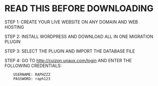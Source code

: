 # READ THIS BEFORE DOWNLOADING

STEP 1: CREATE YOUR LIVE WEBSITE ON ANY DOMAIN AND WEB HOSTING

STEP 2: INSTALL WORDPRESS AND DOWNLOAD ALL IN ONE MIGRATION PLUGIN

STEP 3: SELECT THE PLUGIN AND IMPORT THE DATABASE FILE

STEP 4: GO TO http://cuizon.unaux.com/login AND ENTER THE FOLLOWING CREDENTIALS:

        USERNAME: RAPHZZZ
        PASSWORD: raph123
